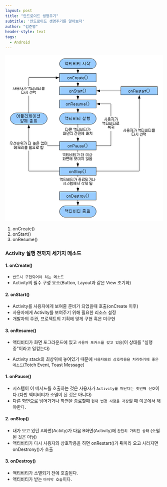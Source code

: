 ```yaml
---
layout: post
title: "안드로이드 생명주기"
subtitle: '안드로이드 생명주기를 알아보자'
author: "김준영"
header-style: text
tags:
  - Android
---
```


![안드로이드생명주기](/img/안드로이드생명주기.png)

1. onCreate()
2. onStart()
3. onResume()



### Activity 실행 전까지 세가지 메소드

#### 1. onCreate()

- `반드시 구현되어야 하는 메소드`
- Activity의 필수 구성 요소(Button, Layout과 같은 View 초기화)

#### 2. onStart()

- Activity를 사용자에게 보여줄 준비가 되었을때 호출(onCreate 이후)
- 사용자에게 Activity를 보여주기 위해 필요한 리소스 설정
- 개발자의 주관, 프로젝트의 기획에 맞게 구현 혹은 미구현

#### 3. onResume()

- 액티비티가 화면 포그라운드에 있고 `사용자 포커스를 갖고 있음`(이 상태를 "실행 중"이라고 일컫는다)

- Activity stack의 최상위에 놓여있기 때문에 `사용자와의 상호작용을 처리하기에 좋은 메소드`(Totch Event, Toast Message)



#### 1. onPause()

- 시스템이 이 메서드를 호출하는 것은 사용자가 `Activity를 떠난다는 첫번째 신호`이다.(다만 액티비티가 소멸이 된 것은 아니다)
- 다른 화면으로 넘어가거나 화면을 종료할때 `현재 변경 사항을 저장`힐 때 이곳에서 해야한다.

#### 2. onStop()

- 내가 보고 있던 A화면(Actiity)가 다음 B화면(Activity)에 `완전히 가려진 상태` (소멸된 것은 아님)
- 액티비티가 다시 사용자와 상호작용을 하면 onRestart()가 뒤따라 오고 사라지면 onDestrony()가 호출

#### 3. onDestroy()

- 액티비티가 소멸되기 전에 호출된다.
- 액티비티가 받는 `마지막 호출`이다.

